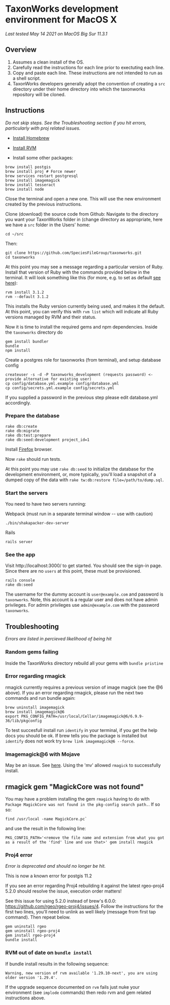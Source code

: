 # TaxonWorks development environment for MacOS X 

_Last tested May 14 2021 on MacOS Big Sur 11.3.1_

## Overview

1. Assumes a clean install of the OS.
2. Carefully read the instructions for each line prior to exectuting each line.
3. Copy and paste each line. These instructions are not intended to run as a shell script.
4. TaxonWorks developers generally adopt the convention of creating a `src` directory under their home directory into
 which the taxonworks repository will be cloned.

## Instructions

_Do not skip steps.  See the Troubleshooting section if you hit errors, particularly with proj related issues._

* [Install Homebrew](https://brew.sh/)
* [Install RVM](https://rvm.io/rvm/install)

* Install some other packages:
```
brew install postgis
brew install proj # Force newer
brew services restart postgresql
brew install imagemagick
brew install tesseract
brew install node
```

Close the terminal and open a new one. This will use the new environment created by the previous instructions.

Clone (download) the source code from Github:
Navigate to the directory you want your TaxonWorks folder in (change directory as appropriate, here we have a `src` folder in the Users' home:
```
cd ~/src
```
Then:
```
git clone https://github.com/SpeciesFileGroup/taxonworks.git
cd taxonworks
```

At this point you may see a message regarding a particular version of Ruby. Install that version of Ruby with the commands provided below in the terminal. It will look something like this (for more, e.g. to set as default [see here](https://rvm.io/rubies/default)):
```
rvm install 3.1.2
rvm --default 3.1.2
```
This installs the Ruby version currently being used, and makes it the default.  At this point,
 you can verify this with `rvm list` which will indicate all Ruby versions managed by RVM and their status.


Now it is time to install the required gems and npm dependencies.  Inside the `taxonworks` directory do
```
gem install bundler
bundle
npm install
```

Create a postgres role for taxonworks (from terminal), and setup database config
```
createuser -s -d -P taxonworks_development (requests password) <- provide alternative for existing user)
cp config/database.yml.example config/database.yml
cp config/secrets.yml.example config/secrets.yml
```
If you supplied a password in the previous step please edit database.yml accordingly.

### Prepare the database
```
rake db:create
rake db:migrate
rake db:test:prepare
rake db:seed:development project_id=1
```

Install [Firefox](https://www.firefox.com/) browser.

Now `rake` should run tests.

At this point you may use `rake db:seed` to initialize the database for the development environment, or, more typically, you'll load a snapshot of a dumped copy of the data with `rake tw:db:restore file=/path/to/dump.sql`.

### Start the servers

You need to have two servers running:

Webpack (must run in a separate terminal window -- use with caution)
```
./bin/shakapacker-dev-server
```
Rails 
```
rails server
```

### See the app

Visit http://localhost:3000/ to get started.  You should see the sign-in page.  Since there are no `users` at this point, these must be provisioned.
```apple js
rails console
rake db:seed
```

The username for the dummy account is `user@example.com` and password is `taxonworks`. Note, this account is a regular user and does not have admin privileges. For admin privileges use `admin@example.com` with the password `taxonworks`.

## Troubleshooting

_Errors are listed in percieved likelihood of being hit_

### Random gems failing

Inside the TaxonWorks directory rebuild all your gems with `bundle pristine` 

### Error regarding rmagick

rmagick currently requires a previous version of image magick (see the @6 above).
If you an error regarding rmagick, please run the next two commands and run bundle again:
```
brew uninstall imagemagick
brew install imagemagick@6
export PKG_CONFIG_PATH=/usr/local/Cellar/imagemagick@6/6.9.9-36/lib/pkgconfig
```

To test succesfull install run `identify` in your terminal, if you get the help docs you should be ok.  If brew tells you the package is installed but `identify` does not work try `brew link imagemagick@6 --force`.

### Imagemagick@6 with Mojave
May be an issue. See [here](https://github.com/rmagick/rmagick/issues/1153#issuecomment-598203790).  Using the 'mv' allowed `rmagick` to successfully install.

## rmagick gem "MagickCore was not found"
You may have a problem installing the gem `rmagick` having to do with `Package MagickCore was not found in the pkg-config search path.`. If so so:
```
find /usr/local -name MagickCore.pc`
```
and use the result in the following line: 
```
PKG_CONFIG_PATH='<remove the file name and extension from what you got as a result of the 'find' line and use that>' gem install rmagick
```

### Proj4 error
_Error is deprecated and should no longer be hit._

This is now a known error for postgis 11.2

If you see an error regarding Proj4 rebuilding it against the latest rgeo-proj4 5.2.0 should resolve the issue, execution order matters! 

See this issue for using 5.2.0 instead of brew's 6.0.0: https://github.com/rgeo/rgeo-proj4/issues/4.  Follow the instructions for the first two lines, you'll need to unlink as well likely (message from first tap command).  Then repeat below.

```
gem uninstall rgeo
gem uninstall rgeo-proj4
gem install rgeo-proj4
bundle install
```

### RVM out of date on `bundle install`
If bundle install results in the following sequence:
```
Warning, new version of rvm available '1.29.10-next', you are using older version '1.29.4'.
```
If the upgrade sequence documented on `rvm` fails just nuke your environment (see `implode` commands) then redo rvm and gem related instructions above.
